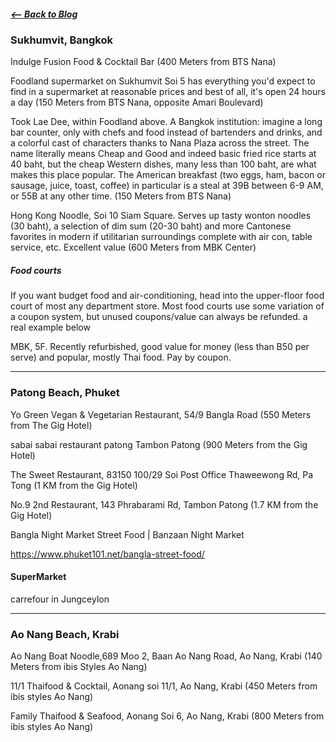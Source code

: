 ##### [<-- Back to Blog](_posts/2018-06-15-trip-to-thailand.md)

### Sukhumvit, Bangkok

Indulge Fusion Food & Cocktail Bar (400 Meters from BTS Nana)

Foodland supermarket on Sukhumvit Soi 5 has everything you'd expect to find in a supermarket at reasonable prices and best of all, it's open 24 hours a day (150 Meters from BTS Nana, opposite Amari Boulevard) 

Took Lae Dee, within Foodland above. A Bangkok institution: imagine a long bar counter, only with chefs and food instead of bartenders and drinks, and a colorful cast of characters thanks to Nana Plaza across the street. The name literally means Cheap and Good and indeed basic fried rice starts at 40 baht, but the cheap Western dishes, many less than 100 baht, are what makes this place popular. The American breakfast (two eggs, ham, bacon or sausage, juice, toast, coffee) in particular is a steal at 39B between 6-9 AM, or 55B at any other time. (150 Meters from BTS Nana)  

Hong Kong Noodle, Soi 10 Siam Square. Serves up tasty wonton noodles (30 baht), a selection of dim sum (20-30 baht) and more Cantonese favorites in modern if utilitarian surroundings complete with air con, table service, etc. Excellent value (600 Meters from MBK Center)  
##### Food courts

If you want budget food and air-conditioning, head into the upper-floor food court of most any department store. Most food courts use some variation of a coupon system, but unused coupons/value can always be refunded. a real example below   

MBK, 5F. Recently refurbished, good value for money (less than B50 per serve) and popular, mostly Thai food. Pay by coupon.  


***
### Patong Beach, Phuket

Yo Green Vegan & Vegetarian Restaurant, 54/9 Bangla Road (550 Meters from The Gig Hotel)

sabai sabai restaurant patong Tambon Patong (900 Meters from the Gig Hotel)

The Sweet Restaurant, 83150 100/29 Soi Post Office Thaweewong Rd, Pa Tong (1 KM from the Gig Hotel)

No.9 2nd Restaurant, 143 Phrabarami Rd, Tambon Patong (1.7 KM from the Gig Hotel)

Bangla Night Market Street Food | Banzaan Night Market

https://www.phuket101.net/bangla-street-food/  

#### SuperMarket

carrefour in Jungceylon
***

### Ao Nang Beach, Krabi

Ao Nang Boat Noodle,689 Moo 2, Baan Ao Nang Road, Ao Nang, Krabi (140 Meters from ibis Styles Ao Nang)

11/1 Thaifood & Cocktail, Aonang soi 11/1, Ao Nang, Krabi (450 Meters from ibis styles Ao Nang)

Family Thaifood & Seafood, Aonang Soi 6, Ao Nang, Krabi (800 Meters from ibis styles Ao Nang)








